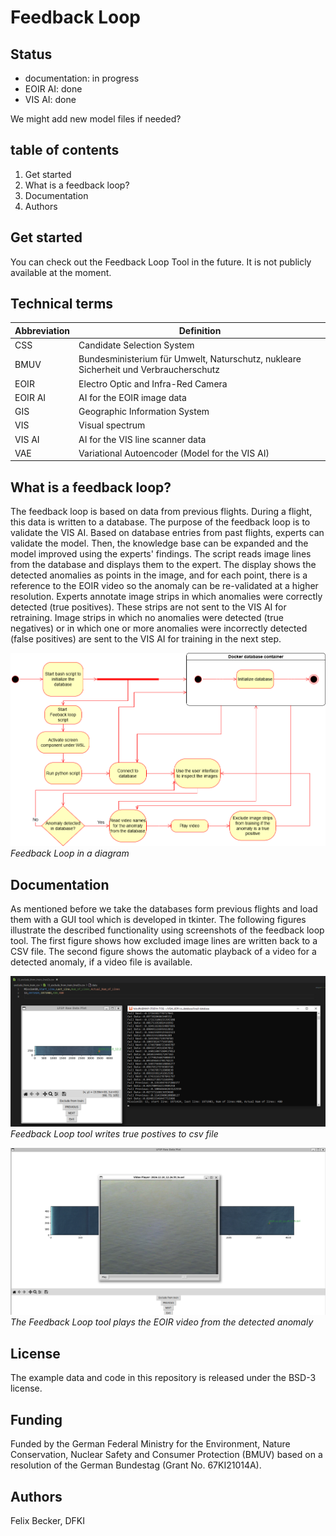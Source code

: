 # Feedback Loop

## Status

* documentation: in progress
* EOIR AI: done
* VIS AI: done

We might add new model files if needed?

## table of contents

1. Get started
1. What is a feedback loop?
1. Documentation
1. Authors

## Get started

You can check out the Feedback Loop Tool in the future. It is not publicly available at the moment.

## Technical terms

| **Abbreviation** | **Definition**                                                                 |
|------------------|---------------------------------------------------------------------------------|
| CSS              | Candidate Selection System                                                      |
| BMUV             | Bundesministerium für Umwelt, Naturschutz, nukleare Sicherheit und Verbraucherschutz |
| EOIR             | Electro Optic and Infra-Red Camera                                              |
| EOIR AI          | AI for the EOIR image data                                                      |
| GIS              | Geographic Information System                                                   |
| VIS              | Visual spectrum                                                                 |
| VIS AI           | AI for the VIS line scanner data                                                |
| VAE              | Variational Autoencoder (Model for the VIS AI)                                 |

## What is a feedback loop?

The feedback loop is based on data from previous flights. During a flight, this data is written to a database. The purpose of the feedback loop is to validate the VIS AI. Based on database entries from past flights, experts can validate the model. Then, the knowledge base can be expanded and the model improved using the experts' findings. The script reads image lines from the database and displays them to the expert. The display shows the detected anomalies as points in the image, and for each point, there is a reference to the EOIR video so the anomaly can be re-validated at a higher resolution. Experts annotate image strips in which anomalies were correctly detected (true positives). These strips are not sent to the VIS AI for retraining. Image strips in which no anomalies were detected (true negatives) or in which one or more anomalies were incorrectly detected (false positives) are sent to the VIS AI for training in the next step.

![Feedback loop diagram](./docs/feedbackloop_en.drawio.png)
*Feedback Loop in a diagram*

## Documentation

As mentioned before we take the databases form previous flights and load them with a GUI tool which is developed in tkinter. The following figures illustrate the described functionality using screenshots of the feedback loop tool. The first figure shows how excluded image lines are written back to a CSV file. The second figure shows the automatic playback of a video for a detected anomaly, if a video file is available.

![Feedback loop write to file](./docs/feedback_loop_write_to_file.png)
*Feedback Loop tool writes true postives to csv file*

![Play Video when anomaly is found](./docs/feedback_loop_video_player.png)
*The Feedback Loop tool plays the EOIR video from the detected anomaly*

## License

The example data and code in this repository is released under the BSD-3 license.

## Funding

Funded by the German Federal Ministry for the Environment, Nature Conservation, Nuclear Safety and Consumer Protection (BMUV) based on a resolution of the German Bundestag (Grant No. 67KI21014A).

## Authors

Felix Becker, DFKI

